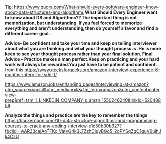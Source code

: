 Tip:
https://www.quora.com/What-should-every-software-engineer-know-about-data-structures-and-algorithms
**What Should Every Engineer want to know about DS and Algorithms??**
**The important thing is not memorization, but understanding. If you feel forced to memorize everything and aren't understanding, then do yourself a favor and find a different career goal.**

**Advice- Be confident and take your time and keep on telling interviewer about what you are thinking and what your thought process is .He is more keen to see your thought process rather than your final solution.
Final Advice – Practice makes a man perfect.Keep on practicing and your hard work will always be rewarded.You just have to be patient and confident.**
from this https://www.geeksforgeeks.org/amazon-interview-experience-6-months-intern-for-sde-1/

https://www.amazon.jobs/en/landing_pages/interviewing-at-amazon?utm_source=social&utm_medium=li&utm_term=amazon&utm_content=interview-prep&ref=tsm_1_LINKEDIN_COMPANY_s_amzn_1550246240&linkId=52048859

**Analyze the things and practice are the key to remember the things**
https://hackernoon.com/10-data-structure-algorithms-and-programming-courses-to-crack-any-coding-interview-e1c50b30b927?fbclid=IwAR33cejAoTFKc_VatvG4k3LTZzhCIuyBGo5_2oPYSqZqO1quV6ujhJk4CzU


